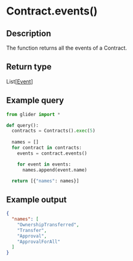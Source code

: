 # Contract.events()

## Description

The function returns all the events of a Contract.

## Return type

List\[[Event](../event/)]

## Example query

```python
from glider import *

def query():
  contracts = Contracts().exec(5)
  
  names = []
  for contract in contracts:
    events = contract.events()

    for event in events:
      names.append(event.name)

  return [{"names": names}]
```

## Example output

```json
{
  "names": [
    "OwnershipTransferred",
    "Transfer",
    "Approval",
    "ApprovalForAll"
  ]
}
```
